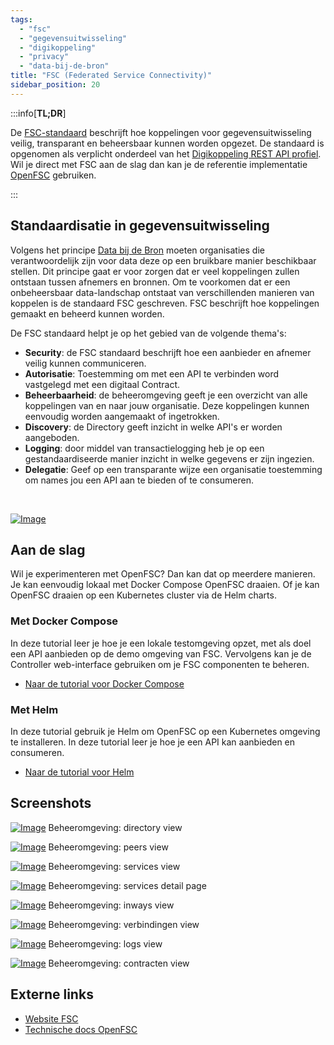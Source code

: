 ```yaml
---
tags:
  - "fsc"
  - "gegevensuitwisseling"
  - "digikoppeling"
  - "privacy"
  - "data-bij-de-bron"
title: "FSC (Federated Service Connectivity)"
sidebar_position: 20
---
```


:::info[**TL;DR**]

De [FSC-standaard](https://fsc-standaard.nl) beschrijft hoe koppelingen voor
gegevensuitwisseling veilig, transparant en beheersbaar kunnen worden opgezet.
De standaard is opgenomen als verplicht onderdeel van het
[Digikoppeling REST API profiel](https://gitdocumentatie.logius.nl/publicatie/dk/restapi/).
Wil je direct met FSC aan de slag dan kan je de referentie implementatie
[OpenFSC](https://docs.open-fsc.nl/) gebruiken.

:::

## Standaardisatie in gegevensuitwisseling

Volgens het principe
[Data bij de Bron](https://www.digitaleoverheid.nl/data-bij-de-bron) moeten
organisaties die verantwoordelijk zijn voor data deze op een bruikbare manier
beschikbaar stellen. Dit principe gaat er voor zorgen dat er veel koppelingen
zullen ontstaan tussen afnemers en bronnen. Om te voorkomen dat er een
onbeheersbaar data-landschap ontstaat van verschillenden manieren van koppelen
is de standaard FSC geschreven. FSC beschrijft hoe koppelingen gemaakt en
beheerd kunnen worden.

De FSC standaard helpt je op het gebied van de volgende thema's:

- **Security**: de FSC standaard beschrijft hoe een aanbieder en afnemer veilig
  kunnen communiceren.
- **Autorisatie**: Toestemming om met een API te verbinden word vastgelegd met
  een digitaal Contract.
- **Beheerbaarheid**: de beheeromgeving geeft je een overzicht van alle
  koppelingen van en naar jouw organisatie. Deze koppelingen kunnen eenvoudig
  worden aangemaakt of ingetrokken.
- **Discovery**: de Directory geeft inzicht in welke API's er worden aangeboden.
- **Logging**: door middel van transactielogging heb je op een
  gestandaardiseerde manier inzicht in welke gegevens er zijn ingezien.
- **Delegatie**: Geef op een transparante wijze een organisatie toestemming om
  names jou een API aan te bieden of te consumeren.

<br/>

[![Image](./img/fsc_graph.png)](./img/fsc_graph.png)

## Aan de slag

Wil je experimenteren met OpenFSC? Dan kan dat op meerdere manieren. Je kan
eenvoudig lokaal met Docker Compose OpenFSC draaien. Of je kan OpenFSC draaien
op een Kubernetes cluster via de Helm charts.

### Met Docker Compose

In deze tutorial leer je hoe je een lokale testomgeving opzet, met als doel een
API aanbieden op de demo omgeving van FSC. Vervolgens kan je de Controller
web-interface gebruiken om je FSC componenten te beheren.

- [Naar de tutorial voor Docker Compose](https://docs.open-fsc.nl/try-fsc/docker/introduction)

### Met Helm

In deze tutorial gebruik je Helm om OpenFSC op een Kubernetes omgeving te
installeren. In deze tutorial leer je hoe je een API kan aanbieden en
consumeren.

- [Naar de tutorial voor Helm](https://docs.open-fsc.nl/try-fsc/helm/introduction)

## Screenshots

[![Image](./img/fsc_directory.png)](./img/fsc_directory.png) Beheeromgeving:
directory view

[![Image](./img/fsc_peers.png)](./img/fsc_peers.png) Beheeromgeving: peers view

[![Image](./img/fsc_services.png)](./img/fsc_services.png) Beheeromgeving:
services view

[![Image](./img/fsc_services_detail.png)](./img/fsc_services_detail.png)
Beheeromgeving: services detail page

[![Image](./img/fsc_inways.png)](./img/fsc_inways.png) Beheeromgeving: inways
view

[![Image](./img/fsc_verbindingen.png)](./img/fsc_verbindingen.png)
Beheeromgeving: verbindingen view

[![Image](./img/fsc_logs.png)](./img/fsc_logs.png) Beheeromgeving: logs view

[![Image](./img/fsc_contracten.png)](./img/fsc_contracten.png) Beheeromgeving:
contracten view

## Externe links

- [Website FSC](https://fsc-standaard.nl/)
- [Technische docs OpenFSC](https://docs.open-fsc.nl)
